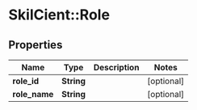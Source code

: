 # SkilCient::Role

## Properties
Name | Type | Description | Notes
------------ | ------------- | ------------- | -------------
**role_id** | **String** |  | [optional] 
**role_name** | **String** |  | [optional] 


